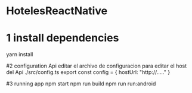 # HotelesReactNative

# 1 install dependencies
yarn install

#2 configuration Api
editar el archivo de configuracion para editar el host del Api
./src/config.ts
export const config = {
    hostUrl: "http://....."
}

#3 running app
npm start
npm run build
npm run run:android
